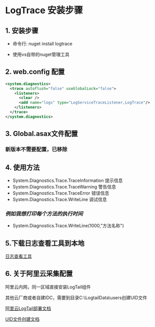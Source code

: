 ﻿# LogTrace 安装步骤

## 1. 安装步骤

* 命令行: nuget install logtrace

* 使用vs自带的nuget管理工具

## 2. web.config 配置

```xml
<system.diagnostics>
  <trace autoflush="false" useGlobalLock="false">
    <listeners>
      <clear />
      <add name="logs" type="LogServiceTraceListener,LogTrace"/>
    </listeners>
  </trace>
</system.diagnostics>
```

## 3. Global.asax文件配置 

### 新版本不需要配置，已移除

## 4. 使用方法

* System.Diagnostics.Trace.TraceInformation 提示信息
* System.Diagnostics.Trace.TraceWarning 警告信息
* System.Diagnostics.Trace.TraceError 错误信息
* System.Diagnostics.Trace.WriteLine 调试信息

### *例如我想打印每个方法的执行时间*

* System.Diagnostics.Trace.WriteLine(1000,"方法名称")

## 5.下载日志查看工具到本地

[日志查看工具](https://logcdn.oss-cn-hangzhou.aliyuncs.com/LogView.html)

## 6. 关于阿里云采集配置

阿里云内网，同一区域直接安装LogTail组件

其他云厂商或者自建IDC，需要到目录C:\LogtailData\users创建UID文件

[阿里云LogTail部署文档](https://help.aliyun.com/document_detail/49006.html?spm=a2c4g.11186623.6.601.22272f6aX5lhvB)

[UID文件创建文档](https://help.aliyun.com/document_detail/49007.html?spm=a2c4g.11186623.2.20.6b715332tVE8tR)
